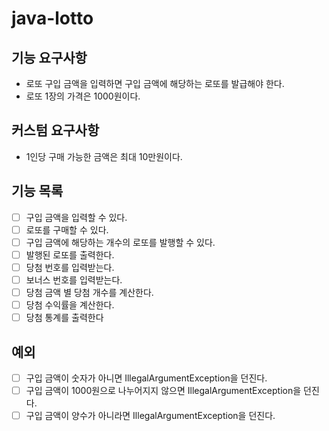 # java-lotto

## 기능 요구사항
- 로또 구입 금액을 입력하면 구입 금액에 해당하는 로또를 발급해야 한다.
- 로또 1장의 가격은 1000원이다.

## 커스텀 요구사항
- 1인당 구매 가능한 금액은 최대 10만원이다.

## 기능 목록
- [ ] 구입 금액을 입력할 수 있다.
- [ ] 로또를 구매할 수 있다.
- [ ] 구입 금액에 해당하는 개수의 로또를 발행할 수 있다.
- [ ] 발행된 로또를 출력한다.
- [ ] 당첨 번호를 입력받는다.
- [ ] 보너스 번호를 입력받는다.
- [ ] 당첨 금액 별 당첨 개수를 계산한다.
- [ ] 당첨 수익률을 계산한다.
- [ ] 당첨 통계를 출력한다

## 예외
- [ ] 구입 금액이 숫자가 아니면 IllegalArgumentException을 던진다.
- [ ] 구입 금액이 1000원으로 나누어지지 않으면 IllegalArgumentException을 던진다.
- [ ] 구입 금액이 양수가 아니라면 IllegalArgumentException을 던진다.
